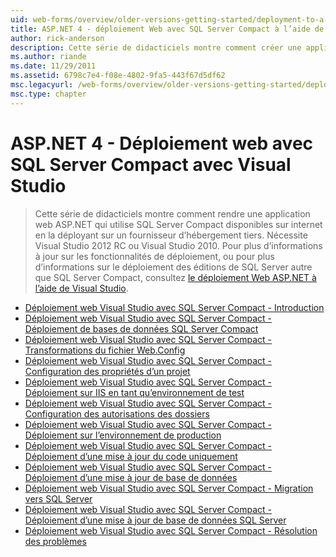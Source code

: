 ```yaml
---
uid: web-forms/overview/older-versions-getting-started/deployment-to-a-hosting-provider/index
title: ASP.NET 4 - déploiement Web avec SQL Server Compact à l’aide de Visual Studio | Microsoft Docs
author: rick-anderson
description: Cette série de didacticiels montre comment créer une application web ASP.NET qui utilise SQL Server Compact disponibles sur internet en la déployant sur un h tiers...
ms.author: riande
ms.date: 11/29/2011
ms.assetid: 6798c7e4-f08e-4802-9fa5-443f67d5df62
msc.legacyurl: /web-forms/overview/older-versions-getting-started/deployment-to-a-hosting-provider
msc.type: chapter
---
```

<a name="aspnet-4---web-deployment-with-sql-server-compact-using-visual-studio"></a>ASP.NET 4 - Déploiement web avec SQL Server Compact avec Visual Studio
====================
> Cette série de didacticiels montre comment rendre une application web ASP.NET qui utilise SQL Server Compact disponibles sur internet en la déployant sur un fournisseur d’hébergement tiers. Nécessite Visual Studio 2012 RC ou Visual Studio 2010. Pour plus d’informations à jour sur les fonctionnalités de déploiement, ou pour plus d’informations sur le déploiement des éditions de SQL Server autre que SQL Server Compact, consultez [le déploiement Web ASP.NET à l’aide de Visual Studio](../../deployment/visual-studio-web-deployment/introduction.md).


- [Déploiement web Visual Studio avec SQL Server Compact - Introduction](deployment-to-a-hosting-provider-introduction-1-of-12.md)
- [Déploiement web Visual Studio avec SQL Server Compact - Déploiement de bases de données SQL Server Compact](deployment-to-a-hosting-provider-deploying-sql-server-compact-databases-2-of-12.md)
- [Déploiement web Visual Studio avec SQL Server Compact - Transformations du fichier Web.Config](deployment-to-a-hosting-provider-web-config-file-transformations-3-of-12.md)
- [Déploiement web Visual Studio avec SQL Server Compact - Configuration des propriétés d’un projet](deployment-to-a-hosting-provider-configuring-project-properties-4-of-12.md)
- [Déploiement web Visual Studio avec SQL Server Compact - Déploiement sur IIS en tant qu’environnement de test](deployment-to-a-hosting-provider-deploying-to-iis-as-a-test-environment-5-of-12.md)
- [Déploiement web Visual Studio avec SQL Server Compact - Configuration des autorisations des dossiers](deployment-to-a-hosting-provider-setting-folder-permissions-6-of-12.md)
- [Déploiement web Visual Studio avec SQL Server Compact - Déploiement sur l’environnement de production](deployment-to-a-hosting-provider-deploying-to-the-production-environment-7-of-12.md)
- [Déploiement web Visual Studio avec SQL Server Compact - Déploiement d’une mise à jour du code uniquement](deployment-to-a-hosting-provider-deploying-a-code-only-update-8-of-12.md)
- [Déploiement web Visual Studio avec SQL Server Compact - Déploiement d’une mise à jour de base de données](deployment-to-a-hosting-provider-deploying-a-database-update-9-of-12.md)
- [Déploiement web Visual Studio avec SQL Server Compact - Migration vers SQL Server](deployment-to-a-hosting-provider-migrating-to-sql-server-10-of-12.md)
- [Déploiement web Visual Studio avec SQL Server Compact - Déploiement d’une mise à jour de base de données SQL Server](deployment-to-a-hosting-provider-deploying-a-sql-server-database-update-11-of-12.md)
- [Déploiement web Visual Studio avec SQL Server Compact - Résolution des problèmes](deployment-to-a-hosting-provider-creating-and-installing-deployment-packages-12-of-12.md)
